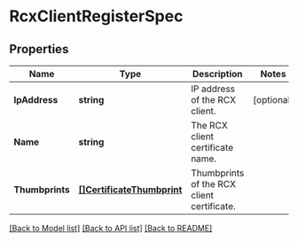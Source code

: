 # RcxClientRegisterSpec

## Properties

Name | Type | Description | Notes
------------ | ------------- | ------------- | -------------
**IpAddress** | **string** | IP address of the RCX client. | [optional] 
**Name** | **string** | The RCX client certificate name. | 
**Thumbprints** | [**[]CertificateThumbprint**](CertificateThumbprint.md) | Thumbprints of the RCX client certificate. | 

[[Back to Model list]](../README.md#documentation-for-models) [[Back to API list]](../README.md#documentation-for-api-endpoints) [[Back to README]](../README.md)


